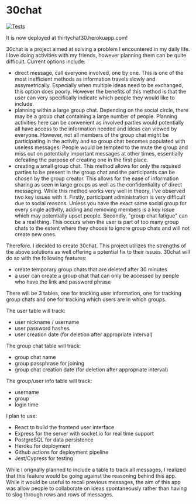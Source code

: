 # 30chat

[![Tests](https://github.com/xavier-kong/30-chat/actions/workflows/test.yml/badge.svg)](https://github.com/xavier-kong/30-chat/actions/workflows/test.yml)

It is now deployed at thirtychat30.herokuapp.com!

30chat is a project aimed at solving a problem I encountered in my daily life. I love doing activities with my friends, however planning them can be quite difficult.
Current options include:

- direct message, call everyone involved, one by one. This is one of the most inefficient methods as information travels slowly and assymetrically. Especially when multiple ideas need to be exchanged, this option does poorly. However the benefits of this method is that the user can very specifically indicate which people they would like to include.
- planning within a large group chat. Depending on the social circle, there may be a group chat containing a large number of people. Planning activities here can be convenient as involved parties would potentially all have access to the information needed and ideas can viewed by everyone. However, not all members of the group chat might be participating in the activity and so group chat becomes populated with useless messages. People would be tempted to the mute the group and miss out on potentially important messages at other times, essentially defeating the purpose of creating one in the first place.
- creating a small group chat. This method allows for only the required parties to be present in the group chat and the participants can be chosen by the group creator. This allows for the ease of information sharing as seen in large groups as well as the confidentiality of direct messaging. While this method works very well in theory, I've observed two key issues with it. Firstly, participant administration is very difficult due to social reasons. Unless you have the exact same social group for every single activity, adding and removing members is a key issue which may potentially upset people. Secondly, "group chat fatigue" can be a real thing. This occurs when the user is part of too many group chats to the extent where they choose to ignore group chats and will not create new ones.

Therefore. I decided to create 30chat. This project utilizes the strengths of the above solutions as well offering a potential fix to their issues. 30chat will do so with the following features:

- create temporary group chats that are deleted after 30 minutes
- a user can create a group chat that can only be accessed by people who have the link and password phrase

There will be 3 tables, one for tracking user information, one for tracking group chats and one for tracking which users are in which groups.

The user table will track:

- user nickname / username
- user password hashes
- user creation date (for deletion after appropriate interval)

The group chat table will track:

- group chat name
- group passphrase for joining
- group chat creation date (for deletion after appropriate interval)

The group/user info table will track:

- username
- group
- login time

I plan to use:

- React to build the frontend user interface
- Express for the server with socket.io for real time support
- PostgreSQL for data persistence
- Heroku for deployment
- Github actions for deployment pipeline
- Jest/Cypress for testing

While I orignally planned to include a table to track all messages, I realized that this feature would be going against the reasoning behind this app. While it would be useful to recall previous messages, the aim of this app was allow people to collaborate on ideas spontaneously rather than having to slog through rows and rows of messages.